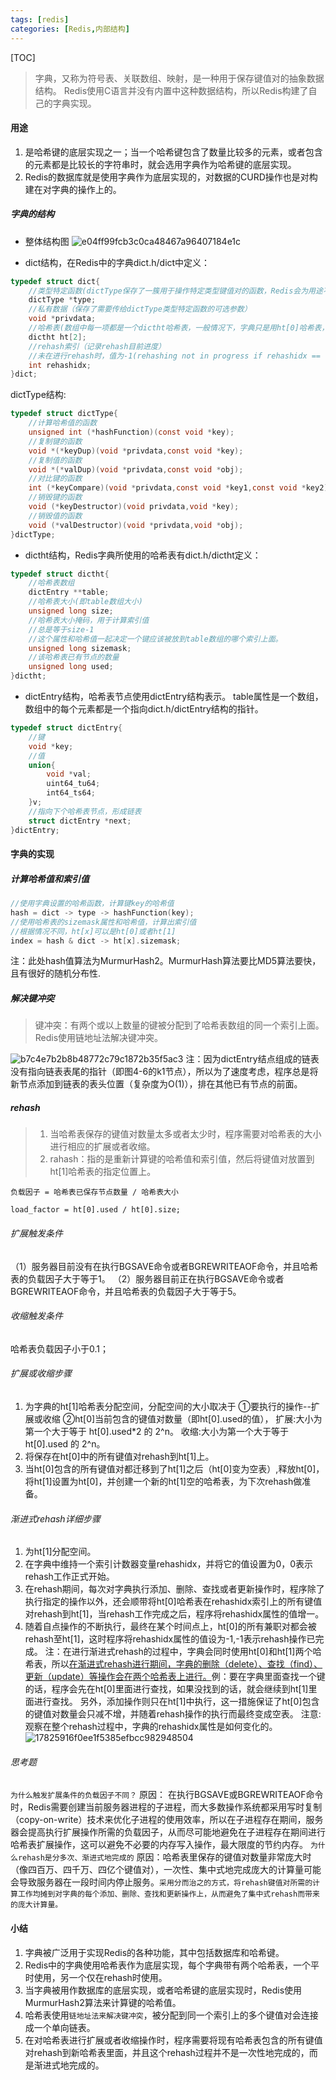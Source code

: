```yaml
---
tags: [redis]   
categories: [Redis,内部结构]
---
```



[TOC]

> 字典，又称为符号表、关联数组、映射，是一种用于保存键值对的抽象数据结构。
> Redis使用C语言并没有内置中这种数据结构，所以Redis构建了自己的字典实现。

#### 用途
1. 是哈希键的底层实现之一；当一个哈希键包含了数量比较多的元素，或者包含的元素都是比较长的字符串时，就会选用字典作为哈希键的底层实现。
2. Redis的数据库就是使用字典作为底层实现的，对数据的CURD操作也是对构建在对字典的操作上的。

##### 字典的结构
- 整体结构图
![e04ff99fcb3c0ca48467a96407184e1c](Redis-字典(dict).resources/watermark,type_ZmFuZ3poZW5naGVpdGk,shadow_10,text_aHR0cHM6Ly9ibG9nLmNzZG4ubmV0L3N1bnNoaW5lX1lH,size_16,color_FFFFFF,t_70)

- dict结构，在Redis中的字典dict.h/dict中定义：
``` c
typedef struct dict{
    //类型特定函数(dictType保存了一簇用于操作特定类型键值对的函数，Redis会为用途不同的字典设置不同的类型特定函数)
    dictType *type;
    //私有数据（保存了需要传给dictType类型特定函数的可选参数）
    void *privdata;
    //哈希表(数组中每一项都是一个dictht哈希表，一般情况下，字典只是用ht[0]哈希表，ht[1]只会在对hr[0]进行rehash时使用)
    dictht ht[2];
    //rehash索引（记录rehash目前进度）
    //未在进行rehash时，值为-1(rehashing not in progress if rehashidx == -1)
    int rehashidx;
}dict;
```

dictType结构:
``` c
typedef struct dictType{
    //计算哈希值的函数
    unsigned int (*hashFunction)(const void *key);
    //复制键的函数
    void *(*keyDup)(void *privdata,const void *key);
    //复制值的函数
    void *(*valDup)(void *privdata,const void *obj);
    //对比键的函数
    int (*keyCompare)(void *privdata,const void *key1,const void *key2);
    //销毁键的函数
    void (*keyDestructor)(void privdata,void *key);
    //销毁值的函数
    void (*valDestructor)(void *privdata,void *obj);
}dictType;
```
 
 
- dictht结构，Redis字典所使用的哈希表有dict.h/dictht定义：
``` c
typedef struct dictht{
    //哈希表数组
    dictEntry **table;
    //哈希表大小(即table数组大小)
    unsigned long size;
    //哈希表大小掩码，用于计算索引值
    //总是等于size-1
    //这个属性和哈希值一起决定一个键应该被放到table数组的哪个索引上面。
    unsigned long sizemask;
    //该哈希表已有节点的数量
    unsigned long used;
}dictht;
```

- dictEntry结构，哈希表节点使用dictEntry结构表示。 table属性是一个数组，数组中的每个元素都是一个指向dict.h/dictEntry结构的指针。
``` c
typedef struct dictEntry{
    //键
    void *key;
    //值
    union{
        void *val;
        uint64_tu64;
        int64_ts64;
    }v;
    //指向下个哈希表节点，形成链表
    struct dictEntry *next;
}dictEntry;
```


#### 字典的实现
##### 计算哈希值和索引值
``` c
//使用字典设置的哈希函数，计算键key的哈希值
hash = dict -> type -> hashFunction(key);
//使用哈希表的sizemask属性和哈希值，计算出索引值
//根据情况不同，ht[x]可以是ht[0]或者ht[1]
index = hash & dict -> ht[x].sizemask;
```
注：此处hash值算法为MurmurHash2。MurmurHash算法要比MD5算法要快，且有很好的随机分布性.

##### 解决键冲突
> 键冲突：有两个或以上数量的键被分配到了哈希表数组的同一个索引上面。
> Redis使用链地址法解决键冲突。

![b7c4e7b2b8b48772c79c1872b35f5ac3](Redis-字典(dict).resources/watermark,type_ZmFuZ3poZW5naGVpdGk,shadow_10,text_aHR0cHM6Ly9ibG9nLmNzZG4ubmV0L3N1bnNoaW5lX1lH,size_16,color_FFFFFF,t_70_2)
注：因为dictEntry结点组成的链表没有指向链表表尾的指针（即图4-6的k1节点），所以为了速度考虑，程序总是将新节点添加到链表的表头位置（复杂度为O(1)），排在其他已有节点的前面。

##### rehash
> 1. 当哈希表保存的键值对数量太多或者太少时，程序需要对哈希表的大小进行相应的扩展或者收缩。
> 2. rahash：指的是重新计算键的哈希值和索引值，然后将键值对放置到ht[1]哈希表的指定位置上。

`负载因子 = 哈希表已保存节点数量 / 哈希表大小`
``` 
load_factor = ht[0].used / ht[0].size;
```

###### 扩展触发条件
（1）服务器目前没有在执行BGSAVE命令或者BGREWRITEAOF命令，并且哈希表的负载因子大于等于1。
（2）服务器目前正在执行BGSAVE命令或者BGREWRITEAOF命令，并且哈希表的负载因子大于等于5。
###### 收缩触发条件
哈希表负载因子小于0.1；

###### 扩展或收缩步骤
1. 为字典的ht[1]哈希表分配空间，分配空间的大小取决于
①要执行的操作--扩展或收缩
②ht[0]当前包含的键值对数量（即ht[0].used的值），
扩展:大小为第一个大于等于 ht[0].used*2 的 2^n。
收缩:大小为第一个大于等于 ht[0].used 的 2^n。
2. 将保存在ht[0]中的所有键值对rehash到ht[1]上。
3. 当ht[0]包含的所有键值对都迁移到了ht[1]之后（ht[0]变为空表）,释放ht[0]，将ht[1]设置为ht[0]，并创建一个新的ht[1]空的哈希表，为下次rehash做准备。


###### 渐进式rehash详细步骤

1. 为ht[1]分配空间。
2. 在字典中维持一个索引计数器变量rehashidx，并将它的值设置为0，0表示rehash工作正式开始。
3. 在rehash期间，每次对字典执行添加、删除、查找或者更新操作时，程序除了执行指定的操作以外，还会顺带将ht[0]哈希表在rehashidx索引上的所有键值对rehash到ht[1]，当rehash工作完成之后，程序将rehashidx属性的值增一。
4. 随着自点操作的不断执行，最终在某个时间点上，ht[0]的所有兼职对都会被rehash至ht[1]，这时程序将rehashidx属性的值设为-1,-1表示rehash操作已完成。
注：在进行渐进式rehash的过程中，字典会同时使用ht[0]和ht[1]两个哈希表，所以<u>在渐进式rehash进行期间，字典的删除（delete）、查找（find）、更新（update）等操作会在两个哈希表上进行。</u>例：要在字典里面查找一个键的话，程序会先在ht[0]里面进行查找，如果没找到的话，就会继续到ht[1]里面进行查找。
另外，添加操作则只在ht[1]中执行，这一措施保证了ht[0]包含的键值对数量会只减不增，并随着rehash操作的执行而最终变成空表。
注意:观察在整个rehash过程中，字典的rehashidx属性是如何变化的。
![17825916f0ee1f5385efbcc982948504](Redis-字典(dict).resources/watermark,type_ZmFuZ3poZW5naGVpdGk,shadow_10,text_aHR0cHM6Ly9ibG9nLmNzZG4ubmV0L3N1bnNoaW5lX1lH,size_16,color_FFFFFF,t_70_1)
&nbsp;

###### 思考题
`为什么触发扩展条件的负载因子不同？`
原因： 在执行BGSAVE或BGREWRITEAOF命令时，Redis需要创建当前服务器进程的子进程，而大多数操作系统都采用写时复制（copy-on-write）技术来优化子进程的使用效率，所以在子进程存在期间，服务器会提高执行扩展操作所需的负载因子，从而尽可能地避免在子进程存在期间进行哈希表扩展操作，这可以避免不必要的内存写入操作，最大限度的节约内存。
`为什么rehash是分多次、渐进式地完成的` 
原因：哈希表里保存的键值对数量非常庞大时（像四百万、四千万、四亿个键值对），一次性、集中式地完成庞大的计算量可能会导致服务器在一段时间内停止服务。`采用分而治之的方式，将rehash键值对所需的计算工作均摊到对字典的每个添加、删除、查找和更新操作上，从而避免了集中式rehash而带来的庞大计算量。`
#### 小结
1. 字典被广泛用于实现Redis的各种功能，其中包括数据库和哈希键。
2. Redis中的字典使用哈希表作为底层实现，每个字典带有两个哈希表，一个平时使用，另一个仅在rehash时使用。
3. 当字典被用作数据库的底层实现，或者哈希键的底层实现时，Redis使用MurmurHash2算法来计算键的哈希值。
4. 哈希表使用`链地址法来解决键冲突`，被分配到同一个索引上的多个键值对会连接成一个单向链表。
5. 在对哈希表进行扩展或者收缩操作时，程序需要将现有哈希表包含的所有键值对rehash到新哈希表里面，并且这个rehash过程并不是一次性地完成的，而是渐进式地完成的。
